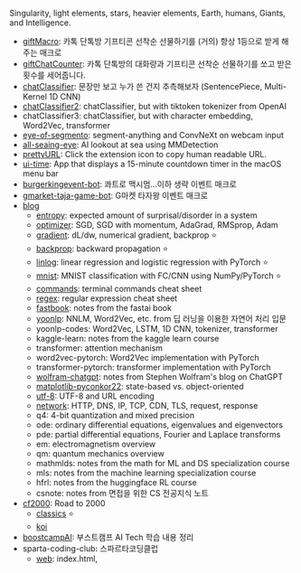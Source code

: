 Singularity, light elements, stars, heavier elements, Earth, humans, Giants, and Intelligence. 
- [giftMacro](https://github.com/star-bits/giftMacro): 카톡 단톡방 기프티콘 선착순 선물하기를 (거의) 항상 1등으로 받게 해주는 매크로
- [giftChatCounter](https://github.com/star-bits/giftChatCounter): 카톡 단톡방의 대화량과 기프티콘 선착순 선물하기를 쏘고 받은 횟수를 세어줍니다.
- [chatClassifier](https://github.com/star-bits/chatClassifier): 문장만 보고 누가 쓴 건지 추측해보자 (SentencePiece, Multi-Kernel 1D CNN)
- [chatClassifier2](https://github.com/star-bits/chatClassifier2): chatClassifier, but with tiktoken tokenizer from OpenAI
- chatClassifier3: chatClassifier, but with character embedding, Word2Vec, transformer
- [eye-of-segmento](https://github.com/star-bits/eye-of-segmento): segment-anything and ConvNeXt on webcam input
- [all-seaing-eye](https://github.com/star-bits/all-seaing-eye): AI lookout at sea using MMDetection
- [prettyURL](https://github.com/star-bits/prettyURL): Click the extension icon to copy human readable URL.
- [ui-time](https://github.com/star-bits/ui-time): App that displays a 15-minute countdown timer in the macOS menu bar
- [burgerkingevent-bot](https://github.com/star-bits/burgerkingevent-bot): 콰트로 맥시멈...이하 생략 이벤트 매크로
- [gmarket-taja-game-bot](https://github.com/star-bits/gmarket-taja-game-bot): G마켓 타자왕 이벤트 매크로
- [blog](https://github.com/star-bits/blog)
  - [entropy](https://github.com/star-bits/blog/blob/main/entropy.md): expected amount of surprisal/disorder in a system 
  - [optimizer](https://github.com/star-bits/blog/blob/main/optimizer.md): SGD, SGD with momentum, AdaGrad, RMSprop, Adam
  - [gradient](https://github.com/star-bits/blog/blob/main/gradient.md): dL/dw, numerical gradient, backprop ⭐
  - [backprop](https://github.com/star-bits/blog/blob/main/backprop.md): backward propagation ⭐
  - [linlog](https://github.com/star-bits/blog/blob/main/linlog.ipynb): linear regression and logistic regression with PyTorch ⭐
  - [mnist](https://github.com/star-bits/blog/blob/main/mnist.ipynb): MNIST classification with FC/CNN using NumPy/PyTorch ⭐
  - [commands](https://github.com/star-bits/blog/blob/main/commands.md): terminal commands cheat sheet 
  - [regex](https://github.com/star-bits/blog/blob/main/regex.md): regular expression cheat sheet
  - [fastbook](https://github.com/star-bits/blog/blob/main/fastbook.md): notes from the fastai book
  - [yoonlp](https://github.com/star-bits/blog/blob/main/yoonlp.md): NNLM, Word2Vec, etc. from 딥 러닝을 이용한 자연어 처리 입문
  - yoonlp-codes: Word2Vec, LSTM, 1D CNN, tokenizer, transformer
  - kaggle-learn: notes from the kaggle learn course
  - transformer: attention mechanism
  - word2vec-pytorch: Word2Vec implementation with PyTorch
  - transformer-pytorch: transformer implementation with PyTorch
  - [wolfram-chatgpt](https://github.com/star-bits/blog/blob/main/wolfram-chatgpt.md): notes from Stephen Wolfram's blog on ChatGPT
  - [matplotlib-pyconkor22](https://github.com/star-bits/blog/blob/main/matplotlib-pyconkor22.ipynb): state-based vs. object-oriented
  - [utf-8](https://github.com/star-bits/blog/blob/main/utf-8.md): UTF-8 and URL encoding
  - [network](https://github.com/star-bits/blog/blob/main/network.md): HTTP, DNS, IP, TCP, CDN, TLS, request, response
  - q4: 4-bit quantization and mixed precision
  - ode: ordinary differential equations, eigenvalues and eigenvectors
  - pde: partial differential equations, Fourier and Laplace transforms
  - em: electromagnetism overview
  - qm: quantum mechanics overview
  - mathmlds: notes from the math for ML and DS specialization course
  - mls: notes from the machine learning specialization course
  - hfrl: notes from the huggingface RL course
  - csnote: notes from 면접을 위한 CS 전공지식 노트
- [cf2000](https://github.com/star-bits/cf2000): Road to 2000
  - [classics](https://github.com/star-bits/cf2000/blob/main/classics.ipynb) ⭐
  - [koi](https://github.com/star-bits/cf2000/blob/main/koi.ipynb)
- [boostcampAI](https://github.com/star-bits/boostcampAI): 부스트캠프 AI Tech 학습 내용 정리
- sparta-coding-club: 스파르타코딩클럽
  - [web](https://github.com/star-bits/sparta-coding-club-web): index.html, <style>, <script>, app.py, Flask, MongoDB, GET, POST, bs4, AWS
  - app
- [kichATwear](https://github.com/star-bits/kichATwear): A Wear OS watch face inspired by linux terminal aesthetics.
- [sort-into-subfolders](https://github.com/star-bits/sort-into-subfolders): Sort files by date created, date modified, content created (EXIF)
- Quickstart guide for running...
  - [llama.cpp](https://github.com/star-bits/llama.cpp), [whisper.cpp](https://github.com/star-bits/whisper.cpp), [ThreeBodyBot](https://github.com/star-bits/ThreeBodyBot), [pdfGPT](https://github.com/star-bits/pdfGPT)

